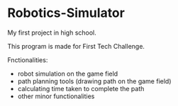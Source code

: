 # Robotics-Simulator

My first project in high school.

This program is made for First Tech Challenge.

Fnctionalities:
- robot simulation on the game field
- path planning tools (drawing path on the game field)
- calculating time taken to complete the path
- other minor functionalities
